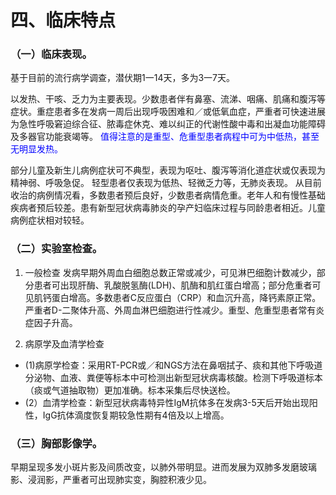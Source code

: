 # 四、临床特点
### （一）临床表现。
基于目前的流行病学调查，潜伏期1一14天，多为3一7天。

以发热、干咳、乏力为主要表现。少数患者伴有鼻塞、流涕、咽痛、肌痛和腹泻等症状。重症患者多在发病一周后出现呼吸困难和／或低氧血症，严重者可快速进展为急性呼吸窘迫综合征、脓毒症休克、难以纠正的代谢性酸中毒和出凝血功能障碍及多器官功能衰竭等。<label style="color:blue"> 值得注意的是重型、危重型患者病程中可为中低热，甚至无明显发热。 </label>

部分儿童及新生儿病例症状可不典型，表现为呕吐、腹泻等消化道症状或仅表现为精神弱、呼吸急促。
轻型患者仅表现为低热、轻微乏力等，无肺炎表现。
从目前收治的病例情况看，多数患者预后良好，少数患者病情危重。老年人和有慢性基础疾病者预后较差。患有新型冠状病毒肺炎的孕产妇临床过程与同龄患者相近。儿童病例症状相对较轻。

### （二）实验室检查。
1. 一般检查
发病早期外周血白细胞总数正常或减少，可见淋巴细胞计数减少，部分患者可出现肝酶、乳酸脱氢酶(LDH)、肌酶和肌红蛋白增高；部分危重者可见肌钙蛋白增高。多数患者C反应蛋白（CRP）和血沉升高，降钙素原正常。严重者D-二聚体升高、外周血淋巴细胞进行性减少。重型、危重型患者常有炎症因子升高。

2. 病原学及血清学检查
- (1)病原学检查：采用RT-PCR或／和NGS方法在鼻咽拭子、痰和其他下呼吸道分泌物、血液、粪便等标本中可检测出新型冠状病毒核酸。检测下呼吸道标本（痰或气道抽取物）更加准确。标本采集后尽快送检。
- (2）血清学检查：新型冠状病毒特异性IgM抗体多在发病3-5天后开始出现阳性，IgG抗体滴度恢复期较急性期有4倍及以上增高。

### （三）胸部影像学。
早期呈现多发小斑片影及间质改变，以肺外带明显。进而发展为双肺多发磨玻璃影、浸润影，严重者可出现肺实变，胸腔积液少见。
